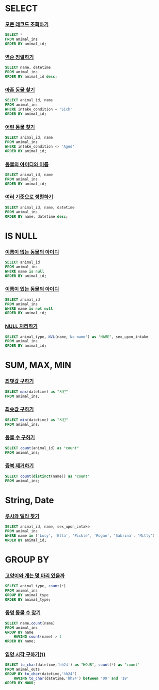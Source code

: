 # SELECT
### [모든 레코드 조회하기](https://programmers.co.kr/learn/courses/30/lessons/59034?language=oracle)
```sql
SELECT *
FROM animal_ins
ORDER BY animal_id;
```
### [역순 정렬하기](https://programmers.co.kr/learn/courses/30/lessons/59035)
```sql
SELECT name, datetime
FROM animal_ins
ORDER BY animal_id desc;
```
### [아픈 동물 찾기](https://programmers.co.kr/learn/courses/30/lessons/59036)
```sql
SELECT animal_id, name
FROM animal_ins
WHERE intake_condition = 'Sick'
ORDER BY animal_id;
```
### [어린 동물 찾기](https://programmers.co.kr/learn/courses/30/lessons/59037)
```sql
SELECT animal_id, name
FROM animal_ins
WHERE intake_condition <> 'Aged'
ORDER BY animal_id;
```
### [동물의 아이디와 이름](https://programmers.co.kr/learn/courses/30/lessons/59403)
```sql
SELECT animal_id, name
FROM animal_ins
ORDER BY animal_id;
```
### [여러 기준으로 정렬하기](https://programmers.co.kr/learn/courses/30/lessons/59404)
```sql
SELECT animal_id, name, datetime
FROM animal_ins
ORDER BY name, datetime desc;
```

# IS NULL
### [이름이 없는 동물의 아이디](https://programmers.co.kr/learn/courses/30/lessons/59039)
```sql
SELECT animal_id
FROM animal_ins
WHERE name is null
ORDER BY animal_id;
```
### [이름이 있는 동물의 아이디](https://programmers.co.kr/learn/courses/30/lessons/59407)
```sql
SELECT animal_id
FROM animal_ins
WHERE name is not null
ORDER BY animal_id;
```
### [NULL 처리하기](https://programmers.co.kr/learn/courses/30/lessons/59410)
```sql
SELECT animal_type, NVL(name,'No name') as "NAME", sex_upon_intake
FROM animal_ins
ORDER BY animal_id;
```

# SUM, MAX, MIN
### [최댓값 구하기](https://programmers.co.kr/learn/courses/30/lessons/59415)
```sql
SELECT max(datetime) as "시간"
FROM animal_ins;
```
### [최솟값 구하기](https://programmers.co.kr/learn/courses/30/lessons/59415)
```sql
SELECT min(datetime) as "시간"
FROM animal_ins;
```
### [동물 수 구하기](https://programmers.co.kr/learn/courses/30/lessons/59406)
```sql
SELECT count(animal_id) as "count"
FROM animal_ins;
```
### [중복 제거하기](https://programmers.co.kr/learn/courses/30/lessons/59408)
```sql
SELECT count(distinct(name)) as "count"
FROM animal_ins;
```

# String, Date
### [루시와 엘라 찾기](https://programmers.co.kr/learn/courses/30/lessons/59046)
```sql
SELECT animal_id, name, sex_upon_intake
FROM animal_ins
WHERE name in ('Lucy', 'Ella', 'Pickle', 'Rogan', 'Sabrina', 'Mitty')
ORDER BY animal_id;
```

# GROUP BY
### [고양이와 개는 몇 마리 있을까](https://programmers.co.kr/learn/courses/30/lessons/59040)
```sql
SELECT animal_type, count(*)
FROM animal_ins
GROUP BY animal_type
ORDER BY animal_type;
```

### [동명 동물 수 찾기](https://programmers.co.kr/learn/courses/30/lessons/59041)
```sql
SELECT name,count(name)
FROM animal_ins
GROUP BY name
    HAVING count(name) > 1
ORDER BY name;
```

### [입양 시각 구하기(1)](https://programmers.co.kr/learn/courses/30/lessons/59412)
```sql
SELECT to_char(datetime,'hh24') as "HOUR", count(*) as "count"
FROM animal_outs
GROUP BY to_char(datetime,'hh24')
    HAVING to_char(datetime,'hh24') between '09' and '19'
ORDER BY HOUR;
```
